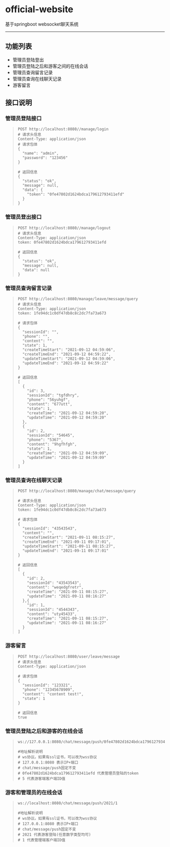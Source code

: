 # official-website
基于springboot websocket聊天系统

------



## 功能列表
- 管理员登陆登出
- 管理员登陆之后和游客之间的在线会话
- 管理员查询留言记录
- 管理员查询在线聊天记录
- 游客留言

## 接口说明

### 管理员登陆接口

> ```apl
> POST http://localhost:8080//manage/login
> # 请求头信息
> Content-Type: application/json
> # 请求包体
> {
>   "name": "admin",
>   "password": "123456"
> }
> 
> # 返回信息
> {
>   "status": "ok",
>   "message": null,
>   "data": {
>     "token": "0fe47802d1624bdca179612793411efd"
>   }
> }
> ```

### 管理员登出接口

> ```apl
> POST http://localhost:8080//manage/logout
> # 请求头信息
> Content-Type: application/json
> token: 0fe47802d1624bdca179612793411efd
> 
> # 返回信息
> {
>   "status": "ok",
>   "message": null,
>   "data": null
> }
> ```

### 管理员查询留言记录

> ```apl
> POST http://localhost:8080/manage/leave/message/query
> # 请求头信息
> Content-Type: application/json
> token: 1fe94dc1c0df47db8c8c2dc7fa73a673
> 
> # 请求包体
> {
>   "sessionId": "",
>   "phone": "",
>   "content": "",
>   "state": 1,
>   "createTimeStart": "2021-09-12 04:59:06",
>   "createTimeEnd": "2021-09-12 04:59:22",
>   "updateTimeStart": "2021-09-12 04:59:06",
>   "updateTimeEnd": "2021-09-12 04:59:22"
> }
> 
> # 返回信息
> [
>   {
>     "id": 3,
>     "sessionId": "tgfdhry",
>     "phone": "56yuhgf",
>     "content": "677utt",
>     "state": 1,
>     "createTime": "2021-09-12 04:59:20",
>     "updateTime": "2021-09-12 04:59:20"
>   },
>   {
>     "id": 2,
>     "sessionId": "54645",
>     "phone": "5367",
>     "content": "9hgfhfgh",
>     "state": 1,
>     "createTime": "2021-09-12 04:59:09",
>     "updateTime": "2021-09-12 04:59:09"
>   }
> ]
> ```

### 管理员查询在线聊天记录

> ```apl
> POST http://localhost:8080/manage/chat/message/query
> 
> # 请求头信息
> Content-Type: application/json
> token: 1fe94dc1c0df47db8c8c2dc7fa73a673
> 
> # 请求包体
> {
>   "sessionId": "43543543",
>   "content": "",
>   "createTimeStart": "2021-09-11 08:15:27",
>   "createTimeEnd": "2021-09-11 09:17:01",
>   "updateTimeStart": "2021-09-11 08:15:27",
>   "updateTimeEnd": "2021-09-11 09:17:01"
> }
> 
> # 返回信息
> [
>   {
>     "id": 2,
>     "sessionId": "43543543",
>     "content": "weqedgfretr",
>     "createTime": "2021-09-11 08:15:27",
>     "updateTime": "2021-09-11 08:16:27"
>   },{
>     "id": 1,
>     "sessionId": "4544343",
>     "content": "uty45433",
>     "createTime": "2021-09-11 08:15:27",
>     "updateTime": "2021-09-11 08:16:27"
>   }
> ]
> ```



### 游客留言

> ```apl
> POST http://localhost:8080/user/leave/message
> # 请求头信息
> Content-Type: application/json
> 
> # 请求包体
> {
>   "sessionId": "123321",
>   "phone": "12345678909",
>   "content": "content test!",
>   "state": 1
> }
> 
> # 返回信息
> true
> ```



### 管理员登陆之后和游客的在线会话

> ```apl
> ws://127.0.0.1:8080/chat/message/push/0fe47802d1624bdca179612793411efd/5
> 
> #地址解析说明
> # ws协议。如果有ssl证书，可以改为wss协议
> # 127.0.0.1:8080 表示IP+端口
> # chat/message/push固定不变
> # 0fe47802d1624bdca179612793411efd 代表管理员登陆的token
> # 5 代表游客端客户端ID值
> ```

### 游客和管理员的在线会话

> ```apl
> ws://localhost:8080/chat/message/push/2021/1
> 
> #地址解析说明
> # ws协议。如果有ssl证书，可以改为wss协议
> # 127.0.0.1:8080 表示IP+端口
> # chat/message/push固定不变
> # 2021 代表游客登陆(任意数字类型均可)
> # 1 代表管理端客户端ID值
> ```
>
> 
